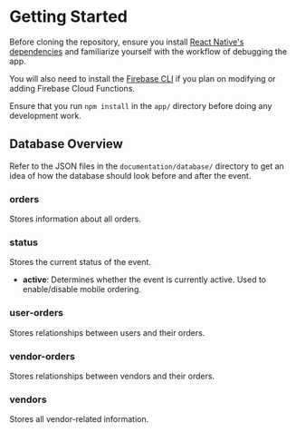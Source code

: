 # Getting Started
Before cloning the repository, ensure you install [React Native's dependencies](https://facebook.github.io/react-native/docs/getting-started.html) and familiarize yourself with the workflow of debugging the app.

You will also need to install the [Firebase CLI](https://firebase.google.com/docs/functions/get-started) if you plan on modifying or adding Firebase Cloud Functions.

Ensure that you run `npm install` in the `app/` directory before doing any development work.
## Database Overview
Refer to the JSON files in the `documentation/database/` directory to get an idea of how the database should look before and after the event.

### orders 
Stores information about all orders.

### status
Stores the current status of the event.

- **active**: Determines whether the event is currently active. Used to enable/disable mobile ordering.

### user-orders
Stores relationships between users and their orders.
### vendor-orders
Stores relationships between vendors and their orders.
### vendors
Stores all vendor-related information.